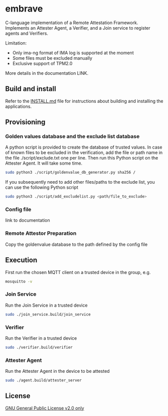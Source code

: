 #  embrave
C-language implementation of a Remote Attestation Framework. Implements an Attester Agent, a Verifier, and a Join service to register agents and Verifiers.

Limitation:
- Only ima-ng format of IMA log is supported at the moment
- Some files must be excluded manually
- Exclusive support of TPM2.0

More details in the documentation LINK.
## Build and install
Refer to the [INSTALL.md](INSTALL.md) file for instructions about building and installing the applications.

## Provisioning
### Golden values database and the exclude list database
A python script is provided to create the database of trusted values. In case of known files to be excluded in the verification, add the file or path name in the file ./script/exclude.txt one per line. Then run this Python script on the Attester Agent. It will take some time.
```sh
sudo python3 ./script/goldenvalue_db_generator.py sha256 /
```
If you subsequently need to add other files/paths to the exclude list, you can use the following Python script
```sh
sudo python3 ./script/add_excludelist.py <path/file_to_exclude>
```

### Config file

link to documentation

### Remote Attestor Preparation
Copy the goldenvalue database to the path defined by the config file

## Execution
First run the chosen MQTT client on a trusted device in the group, e.g.
```sh
mosquitto -v
```

### Join Service
Run the Join Service in a trusted device 
```sh
sudo ./join_service.build/join_service
```

### Verifier
Run the Verifier in a trusted device
```sh
sudo ./verifier.build/verifier
```

### Attester Agent
Run the Attester Agent in the device to be attested
```sh
sudo ./agent.build/attester_server
```

## License
[GNU General Public License v2.0 only](https://spdx.org/licenses/GPL-2.0-only.html)






